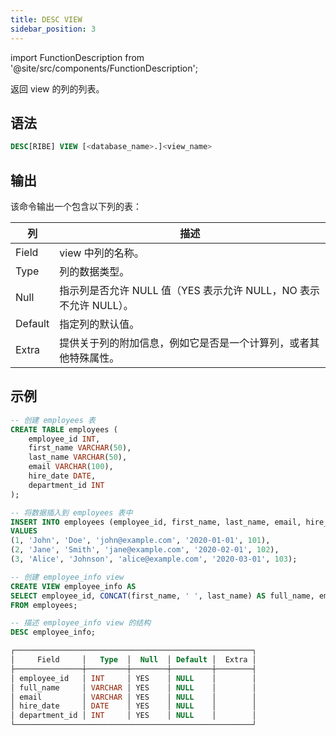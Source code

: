 ```yaml
---
title: DESC VIEW
sidebar_position: 3
---
```

import FunctionDescription from '@site/src/components/FunctionDescription';

<FunctionDescription description="Introduced or updated: v1.2.383"/>

返回 view 的列的列表。

## 语法

```sql
DESC[RIBE] VIEW [<database_name>.]<view_name>
```

## 输出

该命令输出一个包含以下列的表：

| 列     | 描述                                                                                                                  |
|--------|---------------------------------------------------------------------------------------------------------------------|
| Field  | view 中列的名称。                                                                                                    |
| Type   | 列的数据类型。                                                                                                        |
| Null   | 指示列是否允许 NULL 值（YES 表示允许 NULL，NO 表示不允许 NULL）。                                                      |
| Default| 指定列的默认值。                                                                                                      |
| Extra  | 提供关于列的附加信息，例如它是否是一个计算列，或者其他特殊属性。                                                               |

## 示例

```sql
-- 创建 employees 表
CREATE TABLE employees (
    employee_id INT,
    first_name VARCHAR(50),
    last_name VARCHAR(50),
    email VARCHAR(100),
    hire_date DATE,
    department_id INT
);

-- 将数据插入到 employees 表中
INSERT INTO employees (employee_id, first_name, last_name, email, hire_date, department_id)
VALUES
(1, 'John', 'Doe', 'john@example.com', '2020-01-01', 101),
(2, 'Jane', 'Smith', 'jane@example.com', '2020-02-01', 102),
(3, 'Alice', 'Johnson', 'alice@example.com', '2020-03-01', 103);

-- 创建 employee_info view
CREATE VIEW employee_info AS
SELECT employee_id, CONCAT(first_name, ' ', last_name) AS full_name, email, hire_date, department_id
FROM employees;

-- 描述 employee_info view 的结构
DESC employee_info;

┌─────────────────────────────────────────────────────┐
│     Field     │   Type  │  Null  │ Default │  Extra │
├───────────────┼─────────┼────────┼─────────┼────────┤
│ employee_id   │ INT     │ YES    │ NULL    │        │
│ full_name     │ VARCHAR │ YES    │ NULL    │        │
│ email         │ VARCHAR │ YES    │ NULL    │        │
│ hire_date     │ DATE    │ YES    │ NULL    │        │
│ department_id │ INT     │ YES    │ NULL    │        │
└─────────────────────────────────────────────────────┘
```